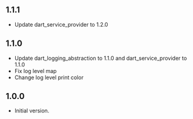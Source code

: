 ## 1.1.1

- Update dart_service_provider to 1.2.0

## 1.1.0

- Update dart_logging_abstraction to 1.1.0 and dart_service_provider to 1.1.0
- Fix log level map
- Change log level print color

## 1.0.0

- Initial version.
